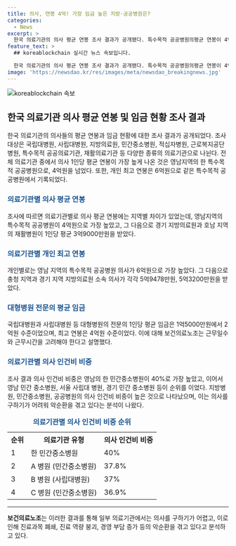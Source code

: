 ```yaml
---
title: 의사, 연봉 4억! 가장 임금 높은 지방·공공병원은?
categories:
  - News
excerpt: >
  한국 의료기관의 의사 평균 연봉 조사 결과가 공개됐다. 특수목적 공공병원의평균 연봉이 4억원으로 가장 높았고, 최고 연봉은 6억원이었다. 대형병원 전문의의평균 임금은 1억5000만원에서 2억원 수준이었으며, 실제 받는 연봉은 수당과 인센티브 등을 고려하면 더 높아진다고 한다. 민간중소병원과 지방병원의 의사 인건비 비중이 높아지고 있어 의사 구하기가 어렵다는 우려가 제기되고 있다.
feature_text: >
  ## koreablockchain 실시간 뉴스 속보입니다.

  한국 의료기관의 의사 평균 연봉 조사 결과가 공개됐다. 특수목적 공공병원의평균 연봉이 4억원으로 가장 높았고, 최고 연봉은 6억원이었다. 대형병원 전문의의평균 임금은 1억5000만원에서 2억원 수준이었으며, 실제 받는 연봉은 수당과 인센티브 등을 고려하면 더 높아진다고 한다. 민간중소병원과 지방병원의 의사 인건비 비중이 높아지고 있어 의사 구하기가 어렵다는 우려가 제기되고 있다.
image: 'https://newsdao.kr/res/images/meta/newsdao_breakingnews.jpg'
---
```


<p><img src="https://newsdao.kr/res/images/meta/newsdao_breakingnews.jpg" alt="koreablockchain 속보" /></p>

<h2 data-ke-size="size26">한국 의료기관 의사 평균 연봉 및 임금 현황 조사 결과</h2>

<p data-ke-size="size16">한국 의료기관의 의사들의 평균 연봉과 임금 현황에 대한 조사 결과가 공개되었다. 조사 대상은 국립대병원, 사립대병원, 지방의료원, 민간중소병원, 적십자병원, 근로복지공단병원, 특수목적 공공의료기관, 재활의료기관 등 다양한 종류의 의료기관으로 나뉜다. 전체 의료기관 중에서 의사 1인당 평균 연봉이 가장 높게 나온 것은 영남지역의 한 특수목적 공공병원으로, 4억원을 넘었다. 또한, 개인 최고 연봉은 6억원으로 같은 특수목적 공공병원에서 기록되었다.</p>

<h3><b><span style="color: #1a5490;">의료기관별 의사 평균 연봉</span></b></h3>

<p data-ke-size="size16">조사에 따르면 의료기관별로 의사 평균 연봉에는 지역별 차이가 있었는데, 영남지역의 특수목적 공공병원이 4억원으로 가장 높았고, 그 다음으로 경기 지방의료원과 호남 지역의 재활병원이 1인당 평균 3억9000만원을 받았다. </p>

<h3><b><span style="color: #1a5490;">의료기관별 개인 최고 연봉</span></b></h3>

<p data-ke-size="size16">개인별로는 영남 지역의 특수목적 공공병원 의사가 6억원으로 가장 높았다. 그 다음으로 충청 지역과 경기 지역 지방의료원 소속 의사가 각각 5억9478만원, 5억3200만원을 받았다.</p>

<h3><b><span style="color: #1a5490;">대형병원 전문의 평균 임금</span></b></h3>

<p data-ke-size="size16">국립대병원과 사립대병원 등 대형병원의 전문의 1인당 평균 임금은 1억5000만원에서 2억원 수준이었으며, 최고 연봉은 4억원 수준이었다. 이에 대해 보건의료노조는 근무일수와 근무시간을 고려해야 한다고 설명했다.</p>

<h3><b><span style="color: #1a5490;">의료기관별 의사 인건비 비중</span></b></h3>

<p data-ke-size="size16">조사 결과 의사 인건비 비중은 영남의 한 민간중소병원이 40%로 가장 높았고, 이어서 영남 민간 중소병원, 서울 사립대 병원, 경기 민간 중소병원 등이 순위를 이었다. 지방병원, 민간중소병원, 공공병원의 의사 인건비 비중이 높은 것으로 나타났으며, 이는 의사를 구하기가 어려워 악순환을 겪고 있다는 분석이 나왔다.</p>

<table>
  <caption><b><span style="color: #1a5490;">의료기관별 의사 인건비 비중 순위</span></b></caption>
  <tr>
    <th>순위</th>
    <th>의료기관 유형</th>
    <th>의사 인건비 비중</th>
  </tr>
  <tr>
    <td>1</td>
    <td>한 민간중소병원</td>
    <td>40%</td>
  </tr>
  <tr>
    <td>2</td>
    <td>A 병원 (민간중소병원)</td>
    <td>37.8%</td>
  </tr>
  <tr>
    <td>3</td>
    <td>B 병원 (사립대병원)</td>
    <td>37%</td>
  </tr>
  <tr>
    <td>4</td>
    <td>C 병원 (민간중소병원)</td>
    <td>36.9%</td>
  </tr>
</table>

<hr>

<p data-ke-size="size16"><b>보건의료노조</b>는 이러한 결과를 통해 일부 의료기관에서는 의사를 구하기가 어렵고, 이로 인해 진료과목 폐쇄, 진료 역량 붕괴, 경영 부담 증가 등의 악순환을 겪고 있다고 분석하고 있다.</p>

